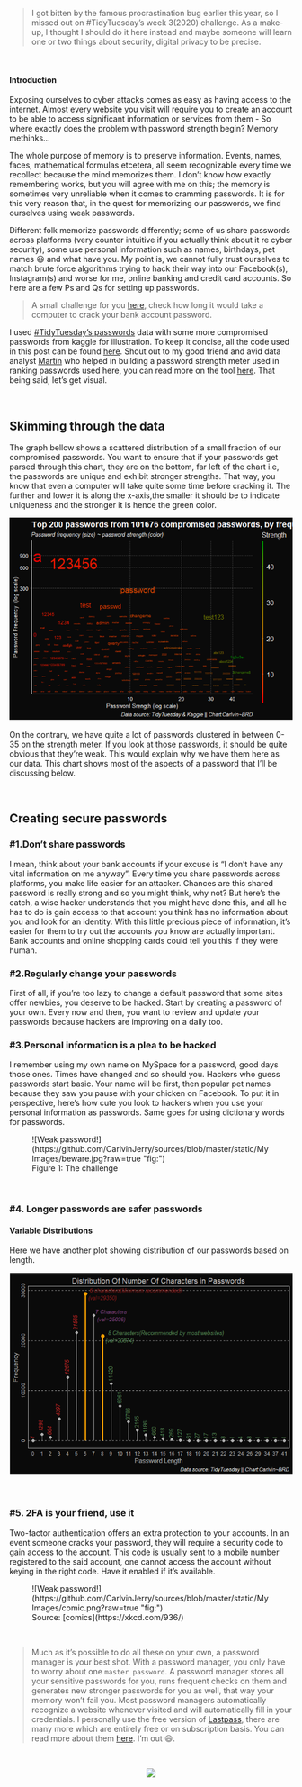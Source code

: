 > I got bitten by the famous procrastination bug earlier this year, so I
> missed out on \#TidyTuesday’s week 3(2020) challenge. As a make-up, I
> thought I should do it here instead and maybe someone will learn one
> or two things about security, digital privacy to be precise.

<br>

#### Introduction

Exposing ourselves to cyber attacks comes as easy as having access to
the internet. Almost every website you visit will require you to create
an account to be able to access significant information or services from
them - So where exactly does the problem with password strength begin?
Memory methinks…

The whole purpose of memory is to preserve information. Events, names,
faces, mathematical formulas etcetera, all seem recognizable every time
we recollect because the mind memorizes them. I don’t know how exactly
remembering works, but you will agree with me on this; the memory is
sometimes very unreliable when it comes to cramming passwords. It is for
this very reason that, in the quest for memorizing our passwords, we
find ourselves using weak passwords.

Different folk memorize passwords differently; some of us share
passwords across platforms (very counter intuitive if you actually think
about it re cyber security), some use personal information such as
names, birthdays, pet names 😃 and what have you. My point is, we cannot
fully trust ourselves to match brute force algorithms trying to hack
their way into our Facebook(s), Instagram(s) and worse for me, online
banking and credit card accounts. So here are a few Ps and Qs for
setting up passwords.

> A small challenge for you [here](https://howsecureismypassword.net/),
> check how long it would take a computer to crack your bank account
> password.

I used [\#TidyTuesday’s
passwords](https://github.com/rfordatascience/tidytuesday/blob/master/data/2020/2020-01-14/readme.md)
data with some more compromised passwords from kaggle for illustration.
To keep it concise, all the code used in this post can be found
[here](https://github.com/CarlvinJerry/sources/blob/master/content/post/password-etiquette/index.Rmd).
Shout out to my good friend and avid data analyst
[Martin](https://www.linkedin.com/in/martin-wanjiru-98414111a/) who
helped in building a password strength meter used in ranking passwords
used here, you can read more on the tool
[here](https://ndirangumartin.netlify.app/post/password-meter-in-r/).
That being said, let’s get visual.

<br>

Skimming through the data
-------------------------

The graph bellow shows a scattered distribution of a small fraction of
our compromised passwords. You want to ensure that if your passwords get
parsed through this chart, they are on the bottom, far left of the chart
i.e, the passwords are unique and exhibit stronger strengths. That way,
you know that even a computer will take quite some time before cracking
it. The further and lower it is along the x-axis,the smaller it should
be to indicate uniqueness and the stronger it is hence the green color.

![](index_files/figure-markdown_strict/ChatterPlot-1.png)

On the contrary, we have quite a lot of passwords clustered in between
0-35 on the strength meter. If you look at those passwords, it should be
quite obvious that they’re weak. This would explain why we have them
here as our data. This chart shows most of the aspects of a password
that I’ll be discussing below.

<br>

Creating secure passwords
-------------------------

### \#1.Don’t share passwords

I mean, think about your bank accounts if your excuse is “I don’t have
any vital information on me anyway”. Every time you share passwords
across platforms, you make life easier for an attacker. Chances are this
shared password is really strong and so you might think, why not? But
here’s the catch, a wise hacker understands that you might have done
this, and all he has to do is gain access to that account you think has
no information about you and look for an identity. With this little
precious piece of information, it’s easier for them to try out the
accounts you know are actually important. Bank accounts and online
shopping cards could tell you this if they were human.

### \#2.Regularly change your passwords

First of all, if you’re too lazy to change a default password that some
sites offer newbies, you deserve to be hacked. Start by creating a
password of your own. Every now and then, you want to review and update
your passwords because hackers are improving on a daily too.

### \#3.Personal information is a plea to be hacked

I remember using my own name on MySpace for a password, good days those
ones. Times have changed and so should you. Hackers who guess passwords
start basic. Your name will be first, then popular pet names because
they saw you pause with your chicken on Facebook. To put it in
perspective, here’s how cute you look to hackers when you use your
personal information as passwords. Same goes for using dictionary words
for passwords.

</center>
<figure>
![Weak
password!](https://github.com/CarlvinJerry/sources/blob/master/static/MyImages/beware.jpg?raw=true "fig:")
<figcaption>
Figure 1: The challenge
</figcaption>
</figure>
</center>

<br>

### \#4. Longer passwords are safer passwords

#### Variable Distributions

Here we have another plot showing distribution of our passwords based on
length.

![](index_files/figure-markdown_strict/passwords%20length-1.png)

<br>

### \#5. 2FA is your friend, use it

Two-factor authentication offers an extra protection to your accounts.
In an event someone cracks your password, they will require a security
code to gain access to the account. This code is usually sent to a
mobile number registered to the said account, one cannot access the
account without keying in the right code. Have it enabled if it’s
available.

</center>
<figure>
![Weak
password!](https://github.com/CarlvinJerry/sources/blob/master/static/MyImages/comic.png?raw=true "fig:")
<figcaption>
Source: [comics](https://xkcd.com/936/)
</figcaption>
</figure>
</center>

<br>

> Much as it’s possible to do all these on your own, a password manager
> is your best shot. With a password manager, you only have to worry
> about one `master password`. A password manager stores all your
> sensitive passwords for you, runs frequent checks on them and
> generates new stronger passwords for you as well, that way your memory
> won’t fail you. Most password managers automatically recognize a
> website whenever visited and will automatically fill in your
> credentials. I personally use the free version of
> [Lastpass](https://www.lastpass.com/), there are many more which are
> entirely free or on subscription basis. You can read more about them
> [here](https://en.wikipedia.org/wiki/Password_manager). I’m out 😄.

<br>

<center>

![](https://fontmeme.com/permalink/190129/8b378e9ce35b7a28dd150c4f1d656807.png)

<center>

<br>
